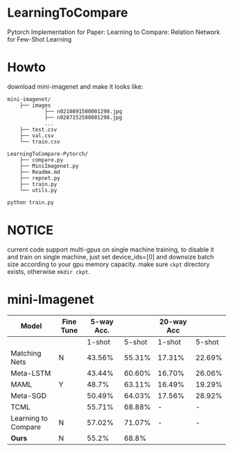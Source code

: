# LearningToCompare
Pytorch Implementation for Paper: Learning to Compare: Relation Network for Few-Shot Learning

# Howto
download mini-imagenet and make it looks like:
```shell
mini-imagenet/
	├── images
			├── n0210891500001298.jpg  
			├── n0287152500001298.jpg 
			...
	├── test.csv
	├── val.csv
	└── train.csv

LearningToCompare-Pytorch/
	├── compare.py
	├── MiniImagenet.py
	├── Readme.md
	├── repnet.py
	├── train.py
	└── utils.py
```


```python
python train.py
```

# NOTICE
current code support multi-gpus on single machine training, to disable it and train on single machine, 
just set device_ids=[0] and downsize batch size according to your gpu memory capacity.
make sure `ckpt` directory exists, otherwise `mkdir ckpt`.


# mini-Imagenet

| Model                               | Fine Tune | 5-way Acc. |        | 20-way Acc |        |
|-------------------------------------|-----------|------------|--------|------------|--------|
|                                     |           | 1-shot     | 5-shot | 1-shot     | 5-shot |
| Matching Nets                       | N         | 43.56%     | 55.31% | 17.31%     | 22.69% |
| Meta-LSTM                           |           | 43.44%     | 60.60% | 16.70%     | 26.06% |
| MAML                                | Y         | 48.7%      | 63.11% | 16.49%     | 19.29% |
| Meta-SGD                            |           | 50.49%     | 64.03% | 17.56%     | 28.92% |
| TCML                                |           | 55.71%     | 68.88% | -          | -      |
| Learning to Compare            | N         | 57.02%     | 71.07% | -          | -      |
| **Ours**				      | N         |  55.2%     |    68.8%      |          |        | 

